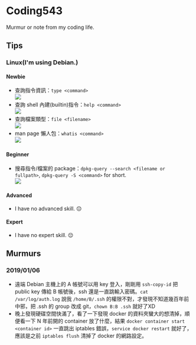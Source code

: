# Coding543
Murmur or note from my coding life.

## Tips
### Linux(I'm using Debian.)
#### Newbie
- 查詢指令資訊：`type <command>`
<br />![](https://i.imgur.com/nZB4RAx.png)
- 查詢 shell 內建(builtin)指令：`help <command>`
<br />![](https://i.imgur.com/ko3E7wb.png)
- 查詢檔案類型：`file <filename>`
<br />![](https://i.imgur.com/q1EsUYR.png)
- man page 懶人包：`whatis <command>`
<br />![](https://i.imgur.com/2ckWctW.png)
#### Beginner
- 搜尋指令/檔案的 package：`dpkg-query --search <filename or fullpath>`, `dpkg-query -S <command>` for short.
<br />![](https://i.imgur.com/r8nKzhE.png)
#### Advanced
- I have no advanced skill. :pensive:
#### Expert
- I have no expert skill. :pensive:

## Murmurs
### 2019/01/06
- 遠端 Debian 主機上的 A 帳號可以用 key 登入，剛剛用 `ssh-copy-id` 把 public key 傳給 B 帳號後，ssh 還是一直跳輸入密碼。`cat /var/log/auth.log` 說我 `/home/B/.ssh` 的權限不對，才發現不知道幾百年前中邪，把 .ssh 的 group 改成 git，`chown B:B .ssh` 就好了XD
- 晚上發現硬碟空間快滿了，看了一下發現 docker 的資料夾蠻大的想清掉，順便看一下 N 年前開的 container 放了什麼，結果 `docker container start <container id>` 一直跳出 iptables 錯誤，`service docker restart` 就好了，應該是之前 `iptables flush` 清掉了 docker 的網路設定。
